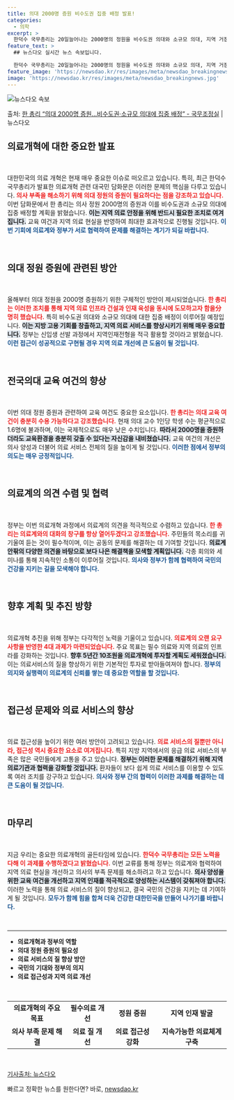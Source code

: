 ```yaml
---
title: 의대 2000명 증원 비수도권 집중 배정 발표!
categories:
  - 의학
excerpt: >
  한덕수 국무총리는 20일늘어나는 2000명의 정원을 비수도권 의대와 소규모 의대, 지역 거점병원 역할을 수행…
feature_text: >
  ## 뉴스다오 실시간 뉴스 속보입니다.

  한덕수 국무총리는 20일늘어나는 2000명의 정원을 비수도권 의대와 소규모 의대, 지역 거점병원 역할을 수행…
feature_image: 'https://newsdao.kr/res/images/meta/newsdao_breakingnews.jpg'
image: 'https://newsdao.kr/res/images/meta/newsdao_breakingnews.jpg'
---
```


![뉴스다오 속보](https://newsdao.kr/res/images/meta/newsdao_breakingnews.jpg)

<p>출처: <a href="https://newsdao.kr/3387" rel="dofollow">한 총리 “의대 2000명 증원…비수도권·소규모 의대에 집중 배정” - 국무조정실</a> | 뉴스다오</p>

<h2 data-ke-size="size26">의료개혁에 대한 중요한 발표</h2>

<p data-ke-size="size16">&nbsp;</p>

대한민국의 의료 개혁은 현재 매우 중요한 이슈로 떠오르고 있습니다. 특히, 최근 한덕수 국무총리가 발표한 의료개혁 관련 대국민 담화문은 이러한 문제의 핵심을 다루고 있습니다. <b><span style="color: #ee2323;">의사 부족을 해소하기 위해 의대 정원의 증원이 필요하다는 점을 강조하고 있습니다.</span></b> 이번 담화문에서 한 총리는 의사 정원 2000명의 증원과 이를 비수도권과 소규모 의대에 집중 배정할 계획을 밝혔습니다. <b><span style="background-color: #21538527;">이는 지역 의료 안정을 위해 반드시 필요한 조치로 여겨집니다.</span></b> 교육 여건과 지역 의료 현실을 반영하여 최대한 효과적으로 진행될 것입니다. <b><span style="color: #1a5490;">이번 기회에 의료계와 정부가 서로 협력하여 문제를 해결하는 계기가 되길 바랍니다.</span></b>

<p data-ke-size="size16">&nbsp;</p>

<h2 data-ke-size="size26">의대 정원 증원에 관련된 방안</h2>

<p data-ke-size="size16">&nbsp;</p>

올해부터 의대 정원을 2000명 증원하기 위한 구체적인 방안이 제시되었습니다. <b><span style="color: #ee2323;">한 총리는 이러한 조치를 통해 지역 의료 인프라 건설과 인재 육성을 동시에 도모하고자 함을分명히 했습니다.</span></b> 특히 비수도권 의대와 소규모 의대에 대한 집중 배정이 이루어질 예정입니다. <b><span style="background-color: #21538527;">이는 지방 고용 기회를 창출하고, 지역 의료 서비스를 향상시키기 위해 매우 중요합니다.</span></b> 정부는 신입생 선발 과정에서 지역인재전형을 적극 활용할 것이라고 밝혔습니다. <b><span style="color: #1a5490;">이런 접근이 성공적으로 구현될 경우 지역 의료 개선에 큰 도움이 될 것입니다.</span></b>

<p data-ke-size="size16">&nbsp;</p>

<h2 data-ke-size="size26">전국의대 교육 여건의 향상</h2>

<p data-ke-size="size16">&nbsp;</p>

이번 의대 정원 증원과 관련하여 교육 여건도 중요한 요소입니다. <b><span style="color: #ee2323;">한 총리는 의대 교육 여건이 충분히 수용 가능하다고 강조했습니다.</span></b> 현재 의대 교수 1인당 학생 수는 평균적으로 1.6명에 불과하며, 이는 국제적으로도 매우 낮은 수치입니다. <b><span style="background-color: #21538527;">따라서 2000명을 증원하더라도 교육환경을 충분히 갖출 수 있다는 자신감을 내비쳤습니다.</span></b> 교육 여건의 개선은 의사 양성과 더불어 의료 서비스 전체의 질을 높이게 될 것입니다. <b><span style="color: #1a5490;">이러한 점에서 정부의 의도는 매우 긍정적입니다.</span></b>

<p data-ke-size="size16">&nbsp;</p>

<h2 data-ke-size="size26">의료계의 의견 수렴 및 협력</h2>

<p data-ke-size="size16">&nbsp;</p>

정부는 이번 의료개혁 과정에서 의료계의 의견을 적극적으로 수렴하고 있습니다. <b><span style="color: #ee2323;">한 총리는 의료계와의 대화의 창구를 항상 열어두겠다고 강조했습니다.</span></b> 주민들의 목소리를 귀 기울여 듣는 것이 필수적이며, 이는 공동의 문제를 해결하는 데 기여할 것입니다. <b><span style="background-color: #21538527;">의료계 안팎의 다양한 의견을 바탕으로 보다 나은 해결책을 모색할 계획입니다.</span></b> 각종 회의와 세미나를 통해 지속적인 소통이 이루어질 것입니다. <b><span style="color: #1a5490;">의사와 정부가 함께 협력하여 국민의 건강을 지키는 길을 모색해야 합니다.</span></b>

<p data-ke-size="size16">&nbsp;</p>

<h2 data-ke-size="size26">향후 계획 및 추진 방향</h2>

<p data-ke-size="size16">&nbsp;</p>

의료개혁 추진을 위해 정부는 다각적인 노력을 기울이고 있습니다. <b><span style="color: #ee2323;">의료계의 오랜 요구사항을 반영한 4대 과제가 마련되었습니다.</span></b> 주요 목표는 필수 의료와 지역 의료의 인프라를 강화하는 것입니다. <b><span style="background-color: #21538527;">향후 5년간 10조원을 의료개혁에 투자할 계획도 세워졌습니다.</span></b> 이는 의료서비스의 질을 향상하기 위한 기본적인 투자로 받아들여져야 합니다. <b><span style="color: #1a5490;">정부의 의지와 실행력이 의료계의 신뢰를 쌓는 데 중요한 역할을 할 것입니다.</span></b>

<p data-ke-size="size16">&nbsp;</p>

<h2 data-ke-size="size26">접근성 문제와 의료 서비스의 향상</h2>

<p data-ke-size="size16">&nbsp;</p>

의료 접근성을 높이기 위한 여러 방안이 고려되고 있습니다. <b><span style="color: #ee2323;">의료 서비스의 질뿐만 아니라, 접근성 역시 중요한 요소로 여겨집니다.</span></b> 특히 지방 지역에서의 응급 의료 서비스의 부족은 많은 국민들에게 고통을 주고 있습니다. <b><span style="background-color: #21538527;">정부는 이러한 문제를 해결하기 위해 지역 의료기관과 협력을 강화할 것입니다.</span></b> 환자들이 보다 쉽게 의료 서비스를 이용할 수 있도록 여러 조치를 강구하고 있습니다. <b><span style="color: #1a5490;">의사와 정부 간의 협력이 이러한 과제를 해결하는 데 큰 도움이 될 것입니다.</span></b>

<p data-ke-size="size16">&nbsp;</p>

<h2 data-ke-size="size26">마무리</h2>

<p data-ke-size="size16">&nbsp;</p>

지금 우리는 중요한 의료개혁의 골든타임에 있습니다. <b><span style="color: #ee2323;">한덕수 국무총리는 모든 노력을 다해 이 과제를 수행하겠다고 밝혔습니다.</span></b> 이번 교류를 통해 정부는 의료계와 협력하여 지역 의료 현실을 개선하고 의사의 부족 문제를 해소하려고 하고 있습니다. <b><span style="background-color: #21538527;">의사 양성을 위한 교육 여건을 개선하고 지역 인재를 적극적으로 양성하는 시스템이 갖춰져야 합니다.</span></b> 이러한 노력을 통해 의료 서비스의 질이 향상되고, 결국 국민의 건강을 지키는 데 기여하게 될 것입니다. <b><span style="color: #1a5490;">모두가 함께 힘을 합쳐 더욱 건강한 대한민국을 만들어 나가기를 바랍니다.</span></b>

<p data-ke-size="size16">&nbsp;</p>

<hr>

<ul>
    <li><b>의료개혁과 정부의 역할</b></li>
    <li><b>의대 정원 증원의 필요성</b></li>
    <li><b>의료 서비스의 질 향상 방안</b></li>
    <li><b>국민의 기대와 정부의 의지</b></li>
    <li><b>의료 접근성과 지역 의료 개선</b></li>
</ul>

<p data-ke-size="size16">&nbsp;</p>

<table>
    <tr>
        <td style="text-align: center; height: 17px;"><b>의료개혁의 주요 목표</b></td>
        <td style="text-align: center; height: 17px;"><b>필수의료 개선</b></td>
        <td style="text-align: center; height: 17px;"><b>정원 증원</b></td>
        <td style="text-align: center; height: 17px;"><b>지역 인재 발굴</b></td>
    </tr>
    <tr>
        <td style="text-align: center; height: 17px;"><b>의사 부족 문제 해결</b></td>
        <td style="text-align: center; height: 17px;"><b>의료 질 개선</b></td>
        <td style="text-align: center; height: 17px;"><b>의료 접근성 강화</b></td>
        <td style="text-align: center; height: 17px;"><b>지속가능한 의료체계 구축</b></td>
    </tr>
</table>

<p data-ke-size="size16">&nbsp;</p>

<a href="https://newsdao.kr/3387">기사출처: 뉴스다오</a> 

빠르고 정확한 뉴스를 원한다면? 바로, <a href="https://newsdao.kr" rel="dofollow">newsdao.kr</a>


